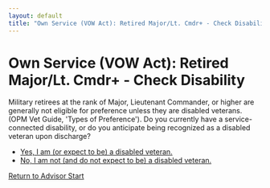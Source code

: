```yaml
---
layout: default
title: "Own Service (VOW Act): Retired Major/Lt. Cmdr+ - Check Disability"
---
```


# Own Service (VOW Act): Retired Major/Lt. Cmdr+ - Check Disability

Military retirees at the rank of Major, Lieutenant Commander, or higher are generally not eligible for preference unless they are disabled veterans. (OPM Vet Guide, 'Types of Preference'). Do you currently have a service-connected disability, or do you anticipate being recognized as a disabled veteran upon discharge?

*   [Yes, I am (or expect to be) a disabled veteran.](./ownservice_vow_honorableconditions.md)
*   [No, I am not (and do not expect to be) a disabled veteran.](./ineligible_vow_retiredmajor_notdisabled.md)

[Return to Advisor Start](./start.md)
